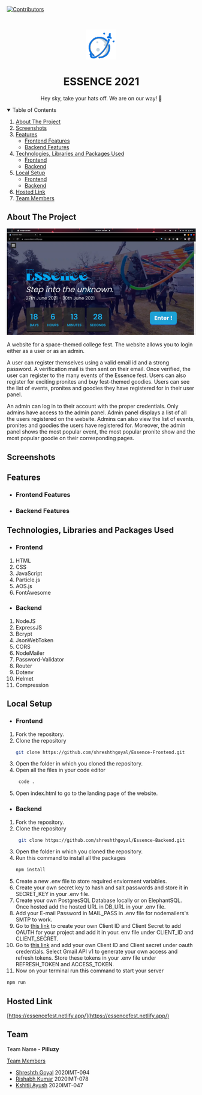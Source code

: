 [![Contributors][contributors-shield]][contributors-url]
<!-- PROJECT LOGO -->
<br />
<p align="center">
  <a href="https://github.com/othneildrew/Best-README-Template">
    <img src="assets/icon.png" alt="Logo" width="80" height="80">
  </a>

  <h1 align="center">ESSENCE 2021</h1>

  <p align="center">
  Hey sky, take your hats off. We are on our way! 🚀
   <br />
  </p>
</p>



<!-- TABLE OF CONTENTS -->
<details open="open">
  <summary>Table of Contents</summary>
  <ol>
    <li>
      <a href="#about-the-project">About The Project</a>
      </li>
    <li>
      <a href="#screenshots">Screenshots</a>
      </li>
    <li><a href="#features">Features</a>
    <ul>
    <li> <a href="#frontend-features">Frontend Features</a></li>
    <li> <a href="#backend-features">Backend Features</a></li>
    </ul>
    </li>
    <li><a href="#technologies-used">Technologies, Libraries and Packages Used</a>
    <ul>
    <li> <a href="#frontend-tech-used">Frontend</a></li>
    <li> <a href="#backend-tech-used">Backend</a></li>
    </ul></li>
    <li><a href="#local-setup">Local Setup</a>
    <ul>
    <li> <a href="#frontend-setup">Frontend</a></li>
    <li> <a href="#backend-setup">Backend</a></li>
    </ul></li>
    <li><a href="#url">Hosted Link</a></li>
    <li><a href="#team">Team Members</a></li>
   
  </ol>
</details>


<div id="about-the-project" />

<!-- ABOUT THE PROJECT -->
## About The Project

[![Product Name Screen Shot][product-screenshot]](https://essencefest.netlify.app/)

A website for a space-themed college fest. The website allows you to login either as a user or as an admin.

A user can register themselves using a valid email id and a strong password. A verification mail is then sent on their email. Once verified, the user can register to the many events of the Essence fest. Users can also register for exciting pronites and buy fest-themed goodies. Users can see the list of events, pronites and goodies they have registered for in their user panel.

An admin can log in to their account with the proper credentials. Only admins have access to the admin panel. Admin panel displays a list of all the users registered on the website. Admins can also view the list of events, pronites and goodies the users have registered for. Moreover, the admin panel shows the most popular event, the most popular pronite show and the most popular goodie on their corresponding pages.


<div id="screenshots" />

## Screenshots



<div id="features" />

<!-- GETTING STARTED -->
## Features

<div id="frontend-features" />

- ### Frontend Features

<div id="frontend-features" />

- ### Backend Features

<div id="technologies-used" />

## Technologies, Libraries and Packages Used

<div id="frontend-tech-used" />

- ### Frontend
1. HTML
2. CSS
3. JavaScript
4. Particle.js
5. AOS.js
6. FontAwesome

<div id="backend-tech-used" />

- ### Backend
1. NodeJS
2. ExpressJS
3. Bcrypt
4. JsonWebToken
5. CORS
6. NodeMailer
7. Password-Validator
8. Router
9. Dotenv
10. Helmet
11. Compression


<div id="local-setup" />

## Local Setup

<div id="frontend-setup" />

+ ### Frontend

1. Fork the repository.
2. Clone the repository
    ```sh
    git clone https://github.com/shreshthgoyal/Essence-Frontend.git
    ```
3. Open the folder in which you cloned the repository.
4. Open all the files in your code editor
   ```sh
    code .
   ```
5. Open index.html to go to the landing page of the website.

<div id="backend-setup" />

+ ### Backend

1. Fork the repository.
2. Clone the repository
   ```sh
    git clone https://github.com/shreshthgoyal/Essence-Backend.git
    ```
3. Open the folder in which you cloned the repository.
4. Run this command to install all the packages
    ```sh
    npm install
    ```
5. Create a new .env file to store required enviorment variables.
6. Create your own secret key to hash and salt passwords and store it in SECRET_KEY in your .env file.
7. Create your own PostgresSQL Database locally or on ElephantSQL. Once hosted add the hosted URL in DB_URL in your .env file.
8. Add your E-mail Password in MAIL_PASS in .env file for nodemailers's SMTP to work.
9. Go to [this link](https://console.cloud.google.com/apis/credentials) to create your own Client ID and Client Secret to add OAUTH for your project and add it in your. env file under CLIENT_ID and CLIENT_SECRET.
10. Go to [this link](https://developers.google.com/oauthplayground/) and add your own Client ID and Client secret under oauth credentials. Select Gmail API v1 to generate your own access and refresh tokens. Store these tokens in your .env file under REFRESH_TOKEN and ACCESS_TOKEN.
11. Now on your terminal run this command to start your server
```sh 
npm run
```

<div id="url" />

## Hosted Link
[https://essencefest.netlify.app/](https://essencefest.netlify.app/)

<div id="team" />

<!-- CONTACT -->
## Team

Team Name - **Pilluzy**

<u>Team Members</u>
- [Shreshth Goyal](https://github.com/shreshthgoyal)  2020IMT-094
- [Rishabh Kumar](https://github.com/rish78)  2020IMT-078
- [Kshitij Ayush](https://github.com/kshitij-404)  2020IMT-047
# 

[contributors-shield]: https://img.shields.io/github/contributors/othneildrew/Best-README-Template.svg?style=for-the-badge
[contributors-url]: https://github.com/othneildrew/Best-README-Template/graphs/contributors
[product-screenshot]: assets/screenshot.png
